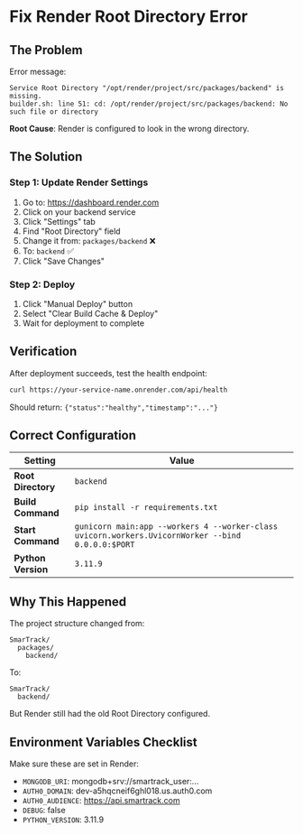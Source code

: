 # Fix Render Root Directory Error

## The Problem

Error message:
```
Service Root Directory "/opt/render/project/src/packages/backend" is missing.
builder.sh: line 51: cd: /opt/render/project/src/packages/backend: No such file or directory
```

**Root Cause**: Render is configured to look in the wrong directory.

## The Solution

### Step 1: Update Render Settings

1. Go to: https://dashboard.render.com
2. Click on your backend service
3. Click "Settings" tab
4. Find "Root Directory" field
5. Change it from: `packages/backend` ❌
6. To: `backend` ✅
7. Click "Save Changes"

### Step 2: Deploy

1. Click "Manual Deploy" button
2. Select "Clear Build Cache & Deploy"
3. Wait for deployment to complete

## Verification

After deployment succeeds, test the health endpoint:
```bash
curl https://your-service-name.onrender.com/api/health
```

Should return: `{"status":"healthy","timestamp":"..."}`

## Correct Configuration

| Setting | Value |
|---------|-------|
| **Root Directory** | `backend` |
| **Build Command** | `pip install -r requirements.txt` |
| **Start Command** | `gunicorn main:app --workers 4 --worker-class uvicorn.workers.UvicornWorker --bind 0.0.0.0:$PORT` |
| **Python Version** | `3.11.9` |

## Why This Happened

The project structure changed from:
```
SmarTrack/
  packages/
    backend/
```

To:
```
SmarTrack/
  backend/
```

But Render still had the old Root Directory configured.

## Environment Variables Checklist

Make sure these are set in Render:
- `MONGODB_URI`: mongodb+srv://smartrack_user:...
- `AUTH0_DOMAIN`: dev-a5hqcneif6ghl018.us.auth0.com
- `AUTH0_AUDIENCE`: https://api.smartrack.com
- `DEBUG`: false
- `PYTHON_VERSION`: 3.11.9

